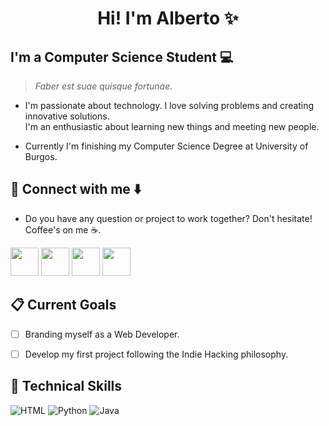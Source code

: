 <h1 align="center"> Hi! I'm Alberto ✨ </h1>

<h2 align="left"> I'm a Computer Science Student 💻 </h2>

> _Faber est suae quisque fortunae._

* I'm passionate about technology.  I love solving problems and creating innovative solutions.
<br> I'm an enthusiastic about learning new things and meeting new people. 

* Currently I'm finishing my Computer Science Degree at University of Burgos. 

## 📩 Connect with me ⬇️
* Do you have any question or project to work together? Don't hesitate! Coffee's on me ☕.

<p align="left">
      <a href="mailto:aga.alberto.st@gmail.com?Subject=I%20want%20propose%20you%20something" target="_blank" rel="noreferrer"><img src="https://user-images.githubusercontent.com/48330849/172060688-5e1bf6ca-7bb9-43a2-b202-001170434946.png"  width="45"></a>
        <a href="https://www.linkedin.com/in/aalbeerto/" target="_blank" rel="noreferrer"><img src="https://user-images.githubusercontent.com/48330849/172059761-c87c0437-c1b5-4e33-8d3e-e00adf4afc57.png"  width="45"></a>
    <a href="https://www.instagram.com/aalbeerto_22/" target="_blank" rel="noreferrer"><img src="https://user-images.githubusercontent.com/48330849/172059811-e9699771-f560-4217-b698-d64db9b4fe1c.png"  width="45"></a>
    <a href="https://twitter.com/aalbeerto_22" target="_blank" rel="noreferrer"><img src="https://user-images.githubusercontent.com/48330849/172059786-980a496d-654e-4d81-add4-b490553bf34d.png"  width="45"></a>
</p>


## 📋 Current Goals
- [ ] Branding myself as a Web Developer. 
- [ ] Develop my first project following the Indie Hacking philosophy.


## 💼 Technical Skills   
![HTML](https://img.shields.io/badge/HTML-%2300594A.svg?style=for-the-badge&logo=HTML%2B%2B&logoColor=white)
![Python](https://img.shields.io/badge/python-3670A0?style=for-the-badge&logo=python&logoColor=ffdd54)
![Java](https://img.shields.io/badge/java-%23ED8B00.svg?style=for-the-badge&logo=java&logoColor=white)


